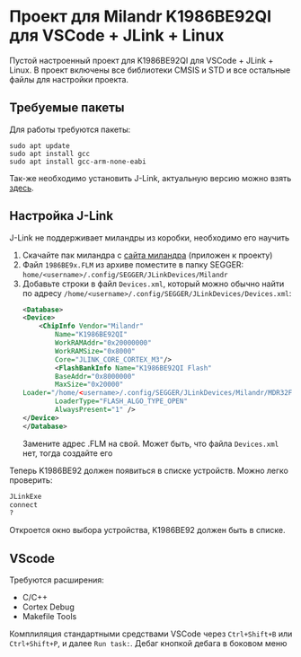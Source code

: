 # Проект для Milandr K1986BE92QI для VSCode + JLink + Linux 

Пустой настроенный проект для K1986BE92QI для VSCode + JLink + Linux.
В проект включены все библиотеки CMSIS и STD и все остальные файлы для настройки проекта.
## Требуемые пакеты
Для работы требуются пакеты:
```
sudo apt update
sudo apt install gcc
sudo apt install gcc-arm-none-eabi
```

Так-же необходимо установить J-Link, актуальную версию можно взять [здесь](https://www.segger.com/downloads/jlink/#J-LinkSoftwareAndDocumentationPack). 

## Настройка J-Link

J-Link не поддерживает миландры из коробки, необходимо его научить
1. Скачайте пак миландра с [сайта миландра](https://ic.milandr.ru/soft/) (приложен к проекту)
2. Файл `1986BE9x.FLM` из архиве поместите в папку SEGGER: `home/<username>/.config/SEGGER/JLinkDevices/Milandr` 
3. Добавьте строки в файл `Devices.xml`, который можно обычно найти по адресу `/home/<username>/.config/SEGGER/JLinkDevices/Devices.xml`:
    ```xml
    <Database>
    <Device>
        <ChipInfo Vendor="Milandr"
            Name="K1986BE92QI"
            WorkRAMAddr="0x20000000"
            WorkRAMSize="0x8000"
            Core="JLINK_CORE_CORTEX_M3"/>
            <FlashBankInfo Name="K1986BE92QI Flash"
            BaseAddr="0x8000000"
            MaxSize="0x20000" 
    Loader="/home/<username>/.config/SEGGER/JLinkDevices/Milandr/MDR32F9Q2I.FLM"
            LoaderType="FLASH_ALGO_TYPE_OPEN"
            AlwaysPresent="1" />
    </Device>
    </Database>
    ```
    Замените адрес .FLM на свой.  Может быть, что файла `Devices.xml` нет, тогда создайте его

Теперь K1986BE92 должен появиться в списке устройств. Можно легко проверить:
```bash
JLinkExe
connect
?
```
Откроется окно выбора устройства, K1986BE92 должен быть в списке.

## VScode

Требуются расширения:
-  C/C++
-  Cortex Debug
-  Makefile Tools


Комплиляция стандартными средствами VSCode через `Ctrl+Shift+B` или `Ctrl+Shift+P`, и далее `Run task:`. 
Дебаг кнопкой дебага в боковом меню
